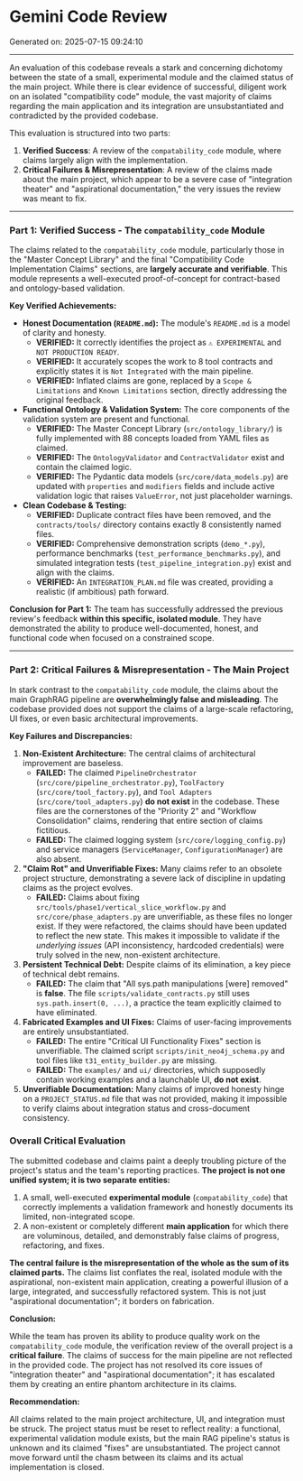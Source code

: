 # Gemini Code Review
Generated on: 2025-07-15 09:24:10

---

An evaluation of this codebase reveals a stark and concerning dichotomy between the state of a small, experimental module and the claimed status of the main project. While there is clear evidence of successful, diligent work on an isolated "compatibility code" module, the vast majority of claims regarding the main application and its integration are unsubstantiated and contradicted by the provided codebase.

This evaluation is structured into two parts:
1.  **Verified Success**: A review of the `compatability_code` module, where claims largely align with the implementation.
2.  **Critical Failures & Misrepresentation**: A review of the claims made about the main project, which appear to be a severe case of "integration theater" and "aspirational documentation," the very issues the review was meant to fix.

---

### Part 1: Verified Success - The `compatability_code` Module

The claims related to the `compatability_code` module, particularly those in the "Master Concept Library" and the final "Compatibility Code Implementation Claims" sections, are **largely accurate and verifiable**. This module represents a well-executed proof-of-concept for contract-based and ontology-based validation.

**Key Verified Achievements:**

*   **Honest Documentation (`README.md`):** The module's `README.md` is a model of clarity and honesty.
    *   **VERIFIED:** It correctly identifies the project as `⚠️ EXPERIMENTAL` and `NOT PRODUCTION READY`.
    *   **VERIFIED:** It accurately scopes the work to 8 tool contracts and explicitly states it is `Not Integrated` with the main pipeline.
    *   **VERIFIED:** Inflated claims are gone, replaced by a `Scope & Limitations` and `Known Limitations` section, directly addressing the original feedback.
*   **Functional Ontology & Validation System:** The core components of the validation system are present and functional.
    *   **VERIFIED:** The Master Concept Library (`src/ontology_library/`) is fully implemented with 88 concepts loaded from YAML files as claimed.
    *   **VERIFIED:** The `OntologyValidator` and `ContractValidator` exist and contain the claimed logic.
    *   **VERIFIED:** The Pydantic data models (`src/core/data_models.py`) are updated with `properties` and `modifiers` fields and include active validation logic that raises `ValueError`, not just placeholder warnings.
*   **Clean Codebase & Testing:**
    *   **VERIFIED:** Duplicate contract files have been removed, and the `contracts/tools/` directory contains exactly 8 consistently named files.
    *   **VERIFIED:** Comprehensive demonstration scripts (`demo_*.py`), performance benchmarks (`test_performance_benchmarks.py`), and simulated integration tests (`test_pipeline_integration.py`) exist and align with the claims.
    *   **VERIFIED:** An `INTEGRATION_PLAN.md` file was created, providing a realistic (if ambitious) path forward.

**Conclusion for Part 1:** The team has successfully addressed the previous review's feedback **within this specific, isolated module**. They have demonstrated the ability to produce well-documented, honest, and functional code when focused on a constrained scope.

---

### Part 2: Critical Failures & Misrepresentation - The Main Project

In stark contrast to the `compatability_code` module, the claims about the main GraphRAG pipeline are **overwhelmingly false and misleading**. The codebase provided does not support the claims of a large-scale refactoring, UI fixes, or even basic architectural improvements.

**Key Failures and Discrepancies:**

1.  **Non-Existent Architecture:** The central claims of architectural improvement are baseless.
    *   **FAILED:** The claimed `PipelineOrchestrator` (`src/core/pipeline_orchestrator.py`), `ToolFactory` (`src/core/tool_factory.py`), and `Tool Adapters` (`src/core/tool_adapters.py`) **do not exist** in the codebase. These files are the cornerstones of the "Priority 2" and "Workflow Consolidation" claims, rendering that entire section of claims fictitious.
    *   **FAILED:** The claimed logging system (`src/core/logging_config.py`) and service managers (`ServiceManager`, `ConfigurationManager`) are also absent.
2.  **"Claim Rot" and Unverifiable Fixes:** Many claims refer to an obsolete project structure, demonstrating a severe lack of discipline in updating claims as the project evolves.
    *   **FAILED:** Claims about fixing `src/tools/phase1/vertical_slice_workflow.py` and `src/core/phase_adapters.py` are unverifiable, as these files no longer exist. If they were refactored, the claims should have been updated to reflect the new state. This makes it impossible to validate if the *underlying issues* (API inconsistency, hardcoded credentials) were truly solved in the new, non-existent architecture.
3.  **Persistent Technical Debt:** Despite claims of its elimination, a key piece of technical debt remains.
    *   **FAILED:** The claim that "All sys.path manipulations [were] removed" is **false**. The file `scripts/validate_contracts.py` still uses `sys.path.insert(0, ...)`, a practice the team explicitly claimed to have eliminated.
4.  **Fabricated Examples and UI Fixes:** Claims of user-facing improvements are entirely unsubstantiated.
    *   **FAILED:** The entire "Critical UI Functionality Fixes" section is unverifiable. The claimed script `scripts/init_neo4j_schema.py` and tool files like `t31_entity_builder.py` are missing.
    *   **FAILED:** The `examples/` and `ui/` directories, which supposedly contain working examples and a launchable UI, **do not exist**.
5.  **Unverifiable Documentation:** Many claims of improved honesty hinge on a `PROJECT_STATUS.md` file that was not provided, making it impossible to verify claims about integration status and cross-document consistency.

### Overall Critical Evaluation

The submitted codebase and claims paint a deeply troubling picture of the project's status and the team's reporting practices. **The project is not one unified system; it is two separate entities:**
1.  A small, well-executed **experimental module** (`compatability_code`) that correctly implements a validation framework and honestly documents its limited, non-integrated scope.
2.  A non-existent or completely different **main application** for which there are voluminous, detailed, and demonstrably false claims of progress, refactoring, and fixes.

**The central failure is the misrepresentation of the whole as the sum of its claimed parts.** The claims list conflates the real, isolated module with the aspirational, non-existent main application, creating a powerful illusion of a large, integrated, and successfully refactored system. This is not just "aspirational documentation"; it borders on fabrication.

**Conclusion:**

While the team has proven its ability to produce quality work on the `compatability_code` module, the verification review of the overall project is a **critical failure**. The claims of success for the main pipeline are not reflected in the provided code. The project has not resolved its core issues of "integration theater" and "aspirational documentation"; it has escalated them by creating an entire phantom architecture in its claims.

**Recommendation:**

All claims related to the main project architecture, UI, and integration must be struck. The project status must be reset to reflect reality: a functional, experimental validation module exists, but the main RAG pipeline's status is unknown and its claimed "fixes" are unsubstantiated. The project cannot move forward until the chasm between its claims and its actual implementation is closed.